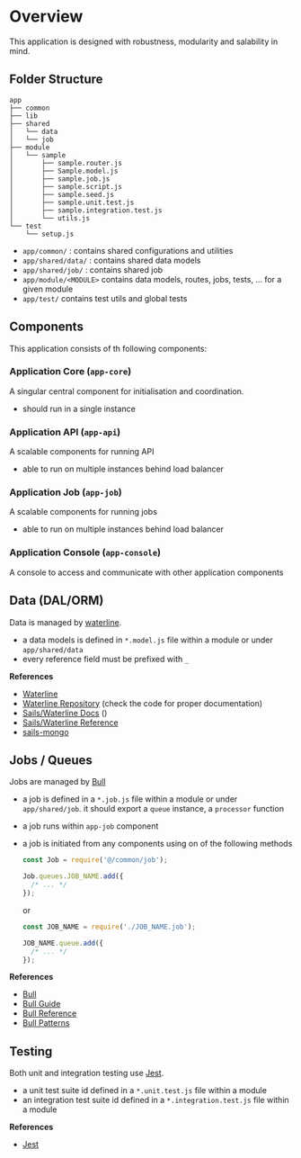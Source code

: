 # Overview

This application is designed with robustness, modularity and salability in mind.

## Folder Structure

```
app
├── common
├── lib
├── shared
│   └── data
│   └── job
├── module
│   └── sample
│       ├── sample.router.js
│       ├── Sample.model.js
│       ├── sample.job.js
│       ├── sample.script.js
│       ├── sample.seed.js
│       ├── sample.unit.test.js
│       ├── sample.integration.test.js
│       └── utils.js
└── test
    └── setup.js
```

- `app/common/` : contains shared configurations and utilities
- `app/shared/data/` : contains shared data models
- `app/shared/job/` : contains shared job
- `app/module/<MODULE>` contains data models, routes, jobs, tests, ... for a given module
- `app/test/` contains test utils and global tests

## Components

This application consists of th following components:

### Application Core (`app-core`)

A singular central component for initialisation and coordination.

- should run in a single instance

### Application API (`app-api`)

A scalable components for running API

- able to run on multiple instances behind load balancer

### Application Job (`app-job`)

A scalable components for running jobs

- able to run on multiple instances behind load balancer

### Application Console (`app-console`)

A console to access and communicate with other application components

## Data (DAL/ORM)

Data is managed by [waterline](http://waterlinejs.org/).

- a data models is defined in `*.model.js` file within a module or under `app/shared/data`
- every reference field must be prefixed with `_`

**References**

- [Waterline](http://waterlinejs.org/)
- [Waterline Repository](https://github.com/balderdashy/waterline) (check the code for proper documentation)
- [Sails/Waterline Docs](https://sailsjs.com/documentation/concepts/models-and-orm) ()
- [Sails/Waterline Reference](https://sailsjs.com/documentation/reference/waterline-orm)
- [sails-mongo ](https://github.com/balderdashy/sails-mongo)

## Jobs / Queues

Jobs are managed by [Bull](https://github.com/OptimalBits/bull)

- a job is defined in a `*.job.js` file within a module or under `app/shared/job`. it should export a `queue` instance, a `processor` function
- a job runs within `app-job` component
- a job is initiated from any components using on of the following methods

  ```javascript
  const Job = require('@/common/job');

  Job.queues.JOB_NAME.add({
    /* ... */
  });
  ```

  or

  ```javascript
  const JOB_NAME = require('./JOB_NAME.job');

  JOB_NAME.queue.add({
    /* ... */
  });
  ```

**References**

- [Bull](https://github.com/OptimalBits/bull)
- [Bull Guide](https://optimalbits.github.io/bull/)
- [Bull Reference](https://github.com/OptimalBits/bull/blob/master/REFERENCE.md)
- [Bull Patterns](https://github.com/OptimalBits/bull/blob/master/PATTERNS.md)

## Testing

Both unit and integration testing use [Jest](https://jestjs.io/).

- a unit test suite id defined in a `*.unit.test.js` file within a module
- an integration test suite id defined in a `*.integration.test.js` file within a module

**References**

- [Jest](https://jestjs.io/)
